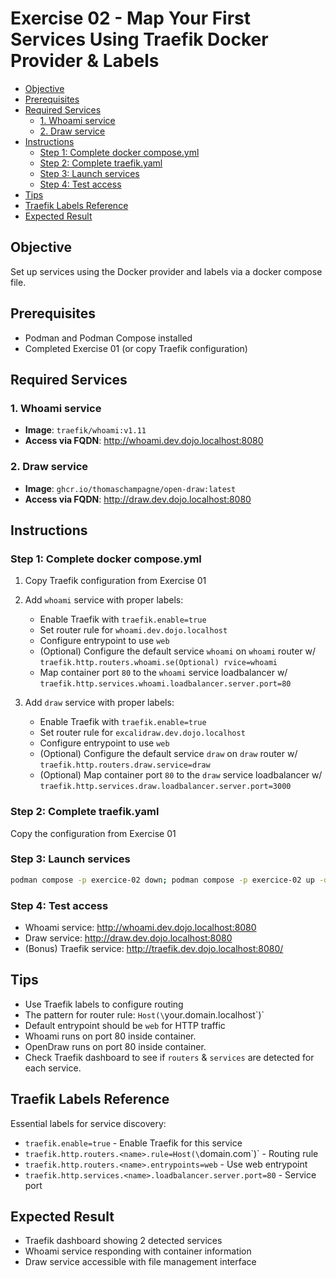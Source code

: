 # Exercise 02 - Map Your First Services Using Traefik Docker Provider & Labels

- [Objective](#objective)
- [Prerequisites](#prerequisites)
- [Required Services](#required-services)
  - [1. Whoami service](#1-whoami-service)
  - [2. Draw service](#2-draw-service)
- [Instructions](#instructions)
  - [Step 1: Complete docker compose.yml](#step-1-complete-docker-composeyml)
  - [Step 2: Complete traefik.yaml](#step-2-complete-traefikyaml)
  - [Step 3: Launch services](#step-3-launch-services)
  - [Step 4: Test access](#step-4-test-access)
- [Tips](#tips)
- [Traefik Labels Reference](#traefik-labels-reference)
- [Expected Result](#expected-result)

## Objective

Set up services using the Docker provider and labels via a docker compose file.

## Prerequisites

- Podman and Podman Compose installed
- Completed Exercise 01 (or copy Traefik configuration)

## Required Services

### 1. Whoami service

- **Image**: `traefik/whoami:v1.11`
- **Access via FQDN**: <http://whoami.dev.dojo.localhost:8080>

### 2. Draw service

- **Image**: `ghcr.io/thomaschampagne/open-draw:latest`
- **Access via FQDN**: <http://draw.dev.dojo.localhost:8080>

## Instructions

### Step 1: Complete docker compose.yml

1. Copy Traefik configuration from Exercise 01
2. Add `whoami` service with proper labels:
   - Enable Traefik with `traefik.enable=true`
   - Set router rule for `whoami.dev.dojo.localhost`
   - Configure entrypoint to use `web`
   - (Optional) Configure the default service `whoami` on `whoami` router w/ `traefik.http.routers.whoami.se(Optional) rvice=whoami`
   - Map container port `80` to the `whoami` service loadbalancer w/ `traefik.http.services.whoami.loadbalancer.server.port=80`

3. Add `draw` service with proper labels:
   - Enable Traefik with `traefik.enable=true`
   - Set router rule for `excalidraw.dev.dojo.localhost`
   - Configure entrypoint to use `web`
   - (Optional) Configure the default service `draw` on `draw` router w/ `traefik.http.routers.draw.service=draw`
   - (Optional) Map container port `80` to the `draw` service loadbalancer w/ `traefik.http.services.draw.loadbalancer.server.port=3000`

### Step 2: Complete traefik.yaml

Copy the configuration from Exercise 01

### Step 3: Launch services

```bash
podman compose -p exercice-02 down; podman compose -p exercice-02 up -d
```

### Step 4: Test access

- Whoami service: <http://whoami.dev.dojo.localhost:8080>
- Draw service: <http://draw.dev.dojo.localhost:8080>
- (Bonus) Traefik service: <http://traefik.dev.dojo.localhost:8080/>

## Tips

- Use Traefik labels to configure routing
- The pattern for router rule: `Host(\`your.domain.localhost\`)`
- Default entrypoint should be `web` for HTTP traffic
- Whoami runs on port 80 inside container.
- OpenDraw runs on port 80 inside container.
- Check Traefik dashboard to see if `routers` & `services` are detected for each service.

## Traefik Labels Reference

Essential labels for service discovery:

- `traefik.enable=true` - Enable Traefik for this service
- `traefik.http.routers.<name>.rule=Host(\`domain.com\`)` - Routing rule
- `traefik.http.routers.<name>.entrypoints=web` - Use web entrypoint
- `traefik.http.services.<name>.loadbalancer.server.port=80` - Service port

## Expected Result

- Traefik dashboard showing 2 detected services
- Whoami service responding with container information
- Draw service accessible with file management interface
